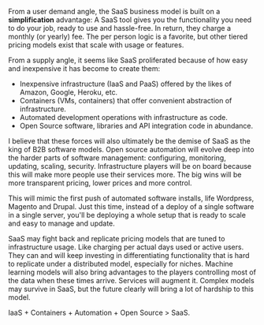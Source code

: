 From a user demand angle, the SaaS business model is built on a **simplification** advantage: A SaaS tool gives you the functionality you need to do your job, ready to use and hassle-free. In return, they charge a monthly (or yearly) fee. The per person logic is a favorite, but other tiered pricing models exist that scale with usage or features.

From a supply angle, it seems like SaaS proliferated because of how easy and inexpensive it has become to create them:
- Inexpensive infrastructure (IaaS and PaaS) offered by the likes of Amazon, Google, Heroku, etc. 
- Containers (VMs, containers) that offer convenient abstraction of infrastructure.
- Automated development operations with infrastructure as code.
- Open Source software, libraries and API integration code in abundance.

I believe that these forces will also ultimately be the demise of SaaS as the king of B2B software models. Open source automation will evolve deep into the harder parts of software management: configuring, monitoring, updating, scaling, security. Infrastructure players will be on board because this will make more people use their services more. The big wins will be more transparent pricing, lower prices and more control.

This will mimic the first push of automated software installs, life Wordpress, Magento and Drupal. Just this time, instead of a deploy of a single software in a single server, you'll be deploying a whole setup that is ready to scale and easy to manage and update.

SaaS may fight back and replicate pricing models that are tuned to infrastructure usage. Like charging per actual days used or active users. They can and will keep investing in differentiating functionality that is hard to replicate under a distributed model, especially for niches. Machine learning models will also bring advantages to the players controlling most of the data when these times arrive. Services will augment it. Complex models may survive in SaaS, but the future clearly will bring a lot of hardship to this model.

IaaS + Containers + Automation + Open Source > SaaS.